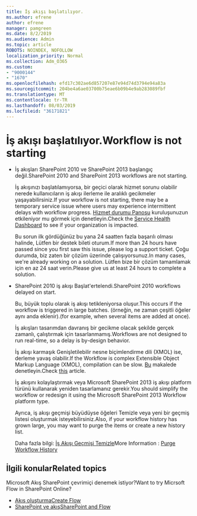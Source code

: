 ```yaml
---
title: İş akışı başlatılıyor.
ms.author: efrene
author: efrene
manager: pamgreen
ms.date: 8/2/2019
ms.audience: Admin
ms.topic: article
ROBOTS: NOINDEX, NOFOLLOW
localization_priority: Normal
ms.collection: Adm_O365
ms.custom:
- "9000144"
- "1670"
ms.openlocfilehash: efd17c302ae6d857207e87e94d74d3794e94a83a
ms.sourcegitcommit: 204be4a6ae03700b75eae6b09b4e9ab283089fbf
ms.translationtype: MT
ms.contentlocale: tr-TR
ms.lasthandoff: 08/03/2019
ms.locfileid: "36171821"
---
```

# <a name="workflow-is-not-starting"></a><span data-ttu-id="13423-102">İş akışı başlatılıyor.</span><span class="sxs-lookup"><span data-stu-id="13423-102">Workflow is not starting</span></span>

- <span data-ttu-id="13423-103">İş akışları SharePoint 2010 ve SharePoint 2013 başlangıç değil.</span><span class="sxs-lookup"><span data-stu-id="13423-103">SharePoint 2010 and SharePoint 2013 workflows are not starting.</span></span>

    <span data-ttu-id="13423-104">İş akışınızı başlatılamıyorsa, bir geçici olarak hizmet sorunu olabilir nerede kullanıcıların iş akışı ilerleme ile aralıklı gecikmeler yaşayabilirsiniz.</span><span class="sxs-lookup"><span data-stu-id="13423-104">If your workflow is not starting, there may be a temporary service issue where users may experience intermittent delays with workflow progress.</span></span> <span data-ttu-id="13423-105">[Hizmet durumu Panosu](https:/admin.microsoft.com/AdminPortal/Home#/servicehealth) kuruluşunuzun etkileniyor mu görmek için denetleyin.</span><span class="sxs-lookup"><span data-stu-id="13423-105">Check the [Service Health Dashboard](https:/admin.microsoft.com/AdminPortal/Home#/servicehealth) to see if your organization is impacted.</span></span>

    <span data-ttu-id="13423-106">Bu sorun ilk gördüğünüz bu yana 24 saatten fazla başarılı olması halinde, Lütfen bir destek bileti oturum.</span><span class="sxs-lookup"><span data-stu-id="13423-106">If more than 24 hours have passed since you first saw this issue, please log a support ticket.</span></span> <span data-ttu-id="13423-107">Çoğu durumda, biz zaten bir çözüm üzerinde çalışıyorsunuz.</span><span class="sxs-lookup"><span data-stu-id="13423-107">In many cases, we're already working on a solution.</span></span> <span data-ttu-id="13423-108">Lütfen bize bir çözüm tamamlamak için en az 24 saat verin.</span><span class="sxs-lookup"><span data-stu-id="13423-108">Please give us at least 24 hours to complete a solution.</span></span>

- <span data-ttu-id="13423-109">SharePoint 2010 iş akışı Başlat'ertelendi.</span><span class="sxs-lookup"><span data-stu-id="13423-109">SharePoint 2010 workflows delayed on start.</span></span>

    <span data-ttu-id="13423-110">Bu, büyük toplu olarak iş akışı tetikleniyorsa oluşur.</span><span class="sxs-lookup"><span data-stu-id="13423-110">This occurs if the workflow is triggered in large batches.</span></span> <span data-ttu-id="13423-111">(örneğin, ne zaman çeşitli öğeler aynı anda eklenir).</span><span class="sxs-lookup"><span data-stu-id="13423-111">(for example, when several items are added at once).</span></span>

    <span data-ttu-id="13423-112">İş akışları tasarımdan davranış bir gecikme olacak şekilde gerçek zamanlı, çalıştırmak için tasarlanmamış.</span><span class="sxs-lookup"><span data-stu-id="13423-112">Workflows are not designed to run real-time, so a delay is by-design behavior.</span></span>

    <span data-ttu-id="13423-113">İş akışı karmaşık Genişletilebilir nesne biçimlendirme dili (XMOL) ise, derleme yavaş olabilir.</span><span class="sxs-lookup"><span data-stu-id="13423-113">If the Workflow is complex Extensible Object Markup Language (XMOL), compilation can be slow.</span></span> <span data-ttu-id="13423-114">[Bu](https://support.microsoft.com/en-us/kb/3043697) makalede denetleyin.</span><span class="sxs-lookup"><span data-stu-id="13423-114">Check [this](https://support.microsoft.com/en-us/kb/3043697) article.</span></span>

    <span data-ttu-id="13423-115">İş akışını kolaylaştırmak veya Microsoft SharePoint 2013 iş akışı platform türünü kullanarak yeniden tasarlamanız gerekir.</span><span class="sxs-lookup"><span data-stu-id="13423-115">You should simplify the workflow or redesign it using the Microsoft SharePoint 2013 Workflow platform type.</span></span>

    <span data-ttu-id="13423-116">Ayrıca, iş akışı geçmişi büyüdüyse öğeleri Temizle veya yeni bir geçmiş listesi oluşturmak isteyebilirsiniz.</span><span class="sxs-lookup"><span data-stu-id="13423-116">Also, if your workflow history has grown large, you may want to purge the items or create a new history list.</span></span>

    <span data-ttu-id="13423-117">Daha fazla bilgi: [İş Akışı Geçmişi Temizle](https://blogs.technet.microsoft.com/marj/2015/08/07/sharepoint-2010-workflows-best-practice-purge-workflow-history-list-items/)</span><span class="sxs-lookup"><span data-stu-id="13423-117">More Information : [Purge Workflow History](https://blogs.technet.microsoft.com/marj/2015/08/07/sharepoint-2010-workflows-best-practice-purge-workflow-history-list-items/)</span></span>


## <a name="related-topics"></a><span data-ttu-id="13423-118">İlgili konular</span><span class="sxs-lookup"><span data-stu-id="13423-118">Related topics</span></span>
<span data-ttu-id="13423-119">Microsoft Akış SharePoint çevrimiçi denemek istiyor?</span><span class="sxs-lookup"><span data-stu-id="13423-119">Want to try Micrsoft Flow in SharePoint Online?</span></span>
- [<span data-ttu-id="13423-120">Akış oluşturma</span><span class="sxs-lookup"><span data-stu-id="13423-120">Create Flow</span></span>](https://support.office.com/article/Create-a-flow-for-a-list-or-library-in-SharePoint-Online-or-OneDrive-for-Business-a9c3e03b-0654-46af-a254-20252e580d01) 
- [<span data-ttu-id="13423-121">SharePoint ve akış</span><span class="sxs-lookup"><span data-stu-id="13423-121">SharePoint and Flow</span></span>](https://flow.microsoft.com/blog/sharepoint-and-flow/) 


